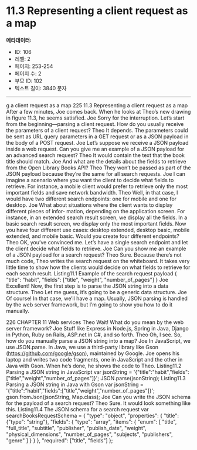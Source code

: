 # 11.3 Representing a client request as a map

**메타데이터:**
- ID: 106
- 레벨: 2
- 페이지: 253-254
- 페이지 수: 2
- 부모 ID: 102
- 텍스트 길이: 3840 문자

---

g a client request as a map 225
11.3 Representing a client request as a map
After a few minutes, Joe comes back. When he looks at Theo’s new drawing in figure 11.3,
he seems satisfied.
Joe Sorry for the interruption. Let’s start from the beginning—parsing a client
request. How do you usually receive the parameters of a client request?
Theo It depends. The parameters could be sent as URL query parameters in a GET
request or as a JSON payload in the body of a POST request.
Joe Let’s suppose we receive a JSON payload inside a web request. Can you give me
an example of a JSON payload for an advanced search request?
Theo It would contain the text that the book title should match.
Joe And what are the details about the fields to retrieve from the Open Library
Books API?
Theo They won’t be passed as part of the JSON payload because they’re the same for
all search requests.
Joe I can imagine a scenario where you want the client to decide what fields to
retrieve. For instance, a mobile client would prefer to retrieve only the most
important fields and save network bandwidth.
Theo Well, in that case, I would have two different search endpoints: one for mobile
and one for desktop.
Joe What about situations where the client wants to display different pieces of infor-
mation, depending on the application screen. For instance, in an extended
search result screen, we display all the fields. In a basic search result screen, we
display only the most important fields. Now you have four different use cases:
desktop extended, desktop basic, mobile extended, and mobile basic. Would
you create four different endpoints?
Theo OK, you’ve convinced me. Let’s have a single search endpoint and let the
client decide what fields to retrieve.
Joe Can you show me an example of a JSON payload for a search request?
Theo Sure.
Because there’s not much code, Theo writes the search request on the whiteboard. It takes
very little time to show how the clients would decide on what fields to retrieve for each
search result.
Listing11.1 Example of the search request payload
{
"title": "habit",
"fields": ["title", "weight", "number_of_pages"]
}
Joe Excellent! Now, the first step is to parse the JSON string into a data structure.
Theo Let me guess, it’s going to be a generic data structure.
Joe Of course! In that case, we’ll have a map. Usually, JSON parsing is handled by
the web server framework, but I’m going to show you how to do it manually.

226 CHAPTER 11 Web services
Theo Wait! What do you mean by the web server framework?
Joe Stuff like Express in Node.js, Spring in Java, Django in Python, Ruby on Rails,
ASP.net in C#, and so forth.
Theo Oh, I see. So, how do you manually parse a JSON string into a map?
Joe In JavaScript, we use JSON.parse. In Java, we use a third-party library like Gson
(https://github.com/google/gson), maintained by Google.
Joe opens his laptop and writes two code fragments, one in JavaScript and the other in Java
with Gson. When he’s done, he shows the code to Theo.
Listing11.2 Parsing a JSON string in JavaScript
var jsonString =
'{"title":"habit","fields":["title","weight","number_of_pages"]}';
JSON.parse(jsonString);
Listing11.3 Parsing a JSON string in Java with Gson
var jsonString =
'{"title":"habit","fields":["title","weight","number_of_pages"]}';
gson.fromJson(jsonString, Map.class);
Joe Can you write the JSON schema for the payload of a search request?
Theo Sure. It would look something like this.
Listing11.4 The JSON schema for a search request
var searchBooksRequestSchema = {
"type": "object",
"properties": {
"title": {"type": "string"},
"fields": {
"type": "array",
"items": {
"enum": [
"title",
"full_title",
"subtitle",
"publisher",
"publish_date",
"weight",
"physical_dimensions",
"number_of_pages",
"subjects",
"publishers",
"genre"
]
}
}
},
"required": ["title", "fields"]
};